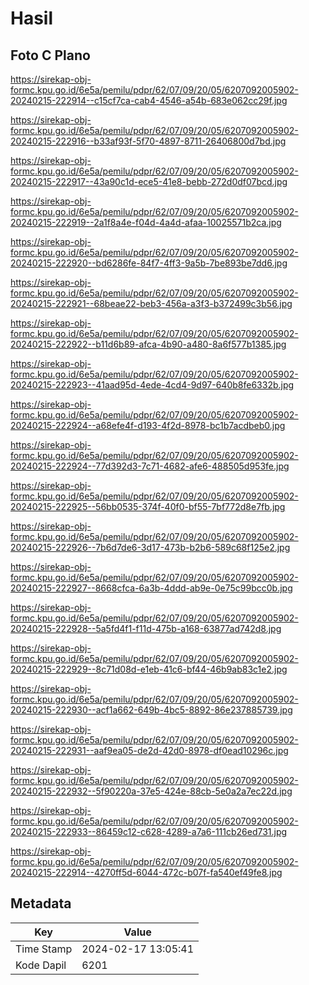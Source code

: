 # Hasil

## Foto C Plano

https://sirekap-obj-formc.kpu.go.id/6e5a/pemilu/pdpr/62/07/09/20/05/6207092005902-20240215-222914--c15cf7ca-cab4-4546-a54b-683e062cc29f.jpg

https://sirekap-obj-formc.kpu.go.id/6e5a/pemilu/pdpr/62/07/09/20/05/6207092005902-20240215-222916--b33af93f-5f70-4897-8711-26406800d7bd.jpg

https://sirekap-obj-formc.kpu.go.id/6e5a/pemilu/pdpr/62/07/09/20/05/6207092005902-20240215-222917--43a90c1d-ece5-41e8-bebb-272d0df07bcd.jpg

https://sirekap-obj-formc.kpu.go.id/6e5a/pemilu/pdpr/62/07/09/20/05/6207092005902-20240215-222919--2a1f8a4e-f04d-4a4d-afaa-10025571b2ca.jpg

https://sirekap-obj-formc.kpu.go.id/6e5a/pemilu/pdpr/62/07/09/20/05/6207092005902-20240215-222920--bd6286fe-84f7-4ff3-9a5b-7be893be7dd6.jpg

https://sirekap-obj-formc.kpu.go.id/6e5a/pemilu/pdpr/62/07/09/20/05/6207092005902-20240215-222921--68beae22-beb3-456a-a3f3-b372499c3b56.jpg

https://sirekap-obj-formc.kpu.go.id/6e5a/pemilu/pdpr/62/07/09/20/05/6207092005902-20240215-222922--b11d6b89-afca-4b90-a480-8a6f577b1385.jpg

https://sirekap-obj-formc.kpu.go.id/6e5a/pemilu/pdpr/62/07/09/20/05/6207092005902-20240215-222923--41aad95d-4ede-4cd4-9d97-640b8fe6332b.jpg

https://sirekap-obj-formc.kpu.go.id/6e5a/pemilu/pdpr/62/07/09/20/05/6207092005902-20240215-222924--a68efe4f-d193-4f2d-8978-bc1b7acdbeb0.jpg

https://sirekap-obj-formc.kpu.go.id/6e5a/pemilu/pdpr/62/07/09/20/05/6207092005902-20240215-222924--77d392d3-7c71-4682-afe6-488505d953fe.jpg

https://sirekap-obj-formc.kpu.go.id/6e5a/pemilu/pdpr/62/07/09/20/05/6207092005902-20240215-222925--56bb0535-374f-40f0-bf55-7bf772d8e7fb.jpg

https://sirekap-obj-formc.kpu.go.id/6e5a/pemilu/pdpr/62/07/09/20/05/6207092005902-20240215-222926--7b6d7de6-3d17-473b-b2b6-589c68f125e2.jpg

https://sirekap-obj-formc.kpu.go.id/6e5a/pemilu/pdpr/62/07/09/20/05/6207092005902-20240215-222927--8668cfca-6a3b-4ddd-ab9e-0e75c99bcc0b.jpg

https://sirekap-obj-formc.kpu.go.id/6e5a/pemilu/pdpr/62/07/09/20/05/6207092005902-20240215-222928--5a5fd4f1-f11d-475b-a168-63877ad742d8.jpg

https://sirekap-obj-formc.kpu.go.id/6e5a/pemilu/pdpr/62/07/09/20/05/6207092005902-20240215-222929--8c71d08d-e1eb-41c6-bf44-46b9ab83c1e2.jpg

https://sirekap-obj-formc.kpu.go.id/6e5a/pemilu/pdpr/62/07/09/20/05/6207092005902-20240215-222930--acf1a662-649b-4bc5-8892-86e237885739.jpg

https://sirekap-obj-formc.kpu.go.id/6e5a/pemilu/pdpr/62/07/09/20/05/6207092005902-20240215-222931--aaf9ea05-de2d-42d0-8978-df0ead10296c.jpg

https://sirekap-obj-formc.kpu.go.id/6e5a/pemilu/pdpr/62/07/09/20/05/6207092005902-20240215-222932--5f90220a-37e5-424e-88cb-5e0a2a7ec22d.jpg

https://sirekap-obj-formc.kpu.go.id/6e5a/pemilu/pdpr/62/07/09/20/05/6207092005902-20240215-222933--86459c12-c628-4289-a7a6-111cb26ed731.jpg

https://sirekap-obj-formc.kpu.go.id/6e5a/pemilu/pdpr/62/07/09/20/05/6207092005902-20240215-222914--4270ff5d-6044-472c-b07f-fa540ef49fe8.jpg


## Metadata

| Key        | Value               |
| ---------- | ------------------- |
| Time Stamp | 2024-02-17 13:05:41 |
| Kode Dapil | 6201                |




